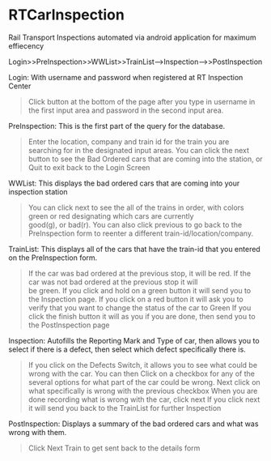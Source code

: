 # RTCarInspection
Rail Transport Inspections automated via android application for maximum effiecency

Login>>PreInspection>>WWList>>TrainList-->Inspection-->>PostInspection
                                      
Login: With username and password when registered at RT Inspection Center
  >Click button at the bottom of the page after you type in username in the first input area and password in the second input area.

PreInspection: This is the first part of the query for the database.
  >Enter the location, company and train id for the train you are searching for in the designated input areas.
  >You can click the next button to see the Bad Ordered cars that are coming into the station, or Quit to exit back to the Login
   Screen

WWList: This displays the bad ordered cars that are coming into your inspection station
  >You can click next to see the all of the trains in order, with colors green or red designating which cars are currently    
  good(g), or bad(r).
  >You can also click previous to go back to the PreInspection form to reenter a different train-id/location/company.

TrainList: This displays all of the cars that have the train-id that you entered on the PreInspection form. 
  >If the car was bad ordered at the previous stop, it will be red. If the car was not bad ordered at the previous stop it will  
  be green.
  >If you click and hold on a green button it will send you to the Inspection page.
  >If you click on a red button it will ask you to verify that you want to change the status of the car to Green
  >If you click the finish button it will as you if you are done, then send you to the PostInspection page
  
Inspection: Autofills the Reporting Mark and Type of car, then allows you to select if there is a defect, then select which defect specifically there is.
  >If you click on the Defects Switch, it allows you to see what could be wrong with the car.
  >You can then Click on a checkbox for any of the several options for what part of the car could be wrong.
  >Next click on what specifically is wrong with the previous checkbox
  >When you are done recording what is wrong with the car, click next
  >If you click next it will send you back to the TrainList for further Inspection
  
 PostInspection: Displays a summary of the bad ordered cars and what was wrong with them.
  >Click Next Train to get sent back to the details form


